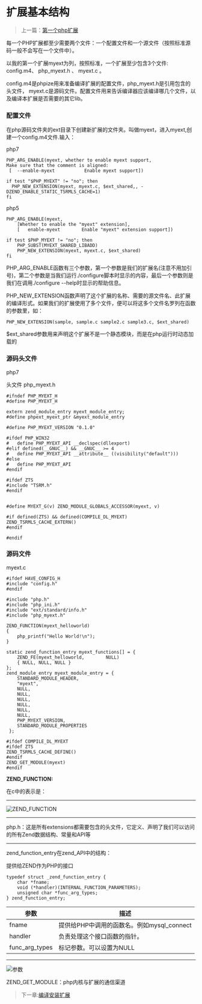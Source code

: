 # 扩展基本结构
> 上一篇：[第一个php扩展](<2.md>)

每一个PHP扩展都至少需要两个文件：一个配置文件和一个源文件（按照标准源码一般不会写在一个文件中）。

以我的第一个扩展myext为列，按照标准，一个扩展至少包含3个文件: config.m4、 php_myext.h 、 myext.c 。

config.m4是phpize用来准备编译扩展的配置文件，php_myext.h是引用包含的头文件， myext.c是源码文件。配置文件用来告诉编译器应该编译哪几个文件，以及编译本扩展是否需要的其它lib。

### 配置文件
在php源码文件夹的ext目录下创建新扩展的文件夹。叫做myext，进入myext,创建一个config.m4文件.输入：

php7

```
PHP_ARG_ENABLE(myext, whether to enable myext support,
Make sure that the comment is aligned:
 [  --enable-myext           Enable myext support])
 
if test "$PHP_MYEXT" != "no"; then
  PHP_NEW_EXTENSION(myext, myext.c, $ext_shared,, -DZEND_ENABLE_STATIC_TSRMLS_CACHE=1)
fi
```


php5

```
PHP_ARG_ENABLE(myext,
    [Whether to enable the "myext" extension],
    [   enable-myext        Enable "myext" extension support])

if test $PHP_MYEXT != "no"; then
    PHP_SUBST(MYEXT_SHARED_LIBADD)
    PHP_NEW_EXTENSION(myext, myext.c, $ext_shared)
fi
```

PHP\_ARG\_ENABLE函数有三个参数，第一个参数是我们的扩展名(注意不用加引号)，第二个参数是当我们运行./configure脚本时显示的内容，最后一个参数则是我们在调用./configure --help时显示的帮助信息。

PHP\_NEW\_EXTENSION函数声明了这个扩展的名称、需要的源文件名、此扩展的编译形式。如果我们的扩展使用了多个文件，便可以将这多个文件名罗列在函数的参数里，如：

```
PHP_NEW_EXTENSION(sample, sample.c sample2.c sample3.c, $ext_shared)
```
$ext_shared参数用来声明这个扩展不是一个静态模块，而是在php运行时动态加载的

### 源码头文件
php7

头文件 php_myext.h

```
#ifndef PHP_MYEXT_H
#define PHP_MYEXT_H

extern zend_module_entry myext_module_entry;
#define phpext_myext_ptr &myext_module_entry

#define PHP_MYEXT_VERSION "0.1.0"

#ifdef PHP_WIN32
#   define PHP_MYEXT_API __declspec(dllexport)
#elif defined(__GNUC__) && __GNUC__ >= 4
#   define PHP_MYEXT_API __attribute__ ((visibility("default")))
#else
#   define PHP_MYEXT_API
#endif

#ifdef ZTS
#include "TSRM.h"
#endif


#define MYEXT_G(v) ZEND_MODULE_GLOBALS_ACCESSOR(myext, v)

#if defined(ZTS) && defined(COMPILE_DL_MYEXT)
ZEND_TSRMLS_CACHE_EXTERN()
#endif

#endif
```

### 源码文件
myext.c

```
#ifdef HAVE_CONFIG_H
#include "config.h"
#endif

#include "php.h"
#include "php_ini.h"
#include "ext/standard/info.h"
#include "php_myext.h"

ZEND_FUNCTION(myext_helloworld)
{
    php_printf("Hello World!\n");
}

static zend_function_entry myext_functions[] = {
    ZEND_FE(myext_helloworld,        NULL)
    { NULL, NULL, NULL }
};
zend_module_entry myext_module_entry = {
    STANDARD_MODULE_HEADER,
    "myext",
    NULL,
    NULL,
    NULL,
    NULL,       
    NULL,   
    NULL,
    PHP_MYEXT_VERSION,
    STANDARD_MODULE_PROPERTIES
 };

#ifdef COMPILE_DL_MYEXT
#ifdef ZTS
ZEND_TSRMLS_CACHE_DEFINE()
#endif
ZEND_GET_MODULE(myext)
#endif
```

**ZEND_FUNCTION:**

在c中的表示是：

---

![ZEND\_FUNCTION](http://www.shuaigg.cn/public/image/uuid-note/WX20190822-160742.jpg)

---

php.h：这是所有extensions都需要包含的头文件，它定义、声明了我们可以访问的所有Zend数据结构、常量和API等

---

zend\_function\_entry在zend_API中的结构：

提供给ZEND作为PHP的接口


```
typedef struct _zend_function_entry {
    char *fname;
    void (*handler)(INTERNAL_FUNCTION_PARAMETERS);
    unsigned char *func_arg_types;
} zend_function_entry;
```


| 参数 | 描述 | 
|---|---|
|  fname   |  提供给PHP中调用的函数名。例如mysql_connect   |
|  handler   |  负责处理这个接口函数的指针。   |
|  func_arg_types   |  标记参数。可以设置为NULL   |



---

![参数](http://www.shuaigg.cn/public/image/uuid-note/WX20190822-161903.jpg)


ZEND\_GET\_MODULE：php内核与扩展的通信渠道

> 下一章:[编译安装扩展](<2.2.md>)